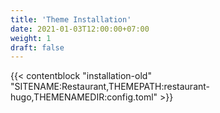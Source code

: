 ```yaml
---
title: 'Theme Installation'
date: 2021-01-03T12:00:00+07:00
weight: 1
draft: false
---
```


{{< contentblock "installation-old" "SITENAME:Restaurant,THEMEPATH:restaurant-hugo,THEMENAMEDIR:config.toml" >}}
